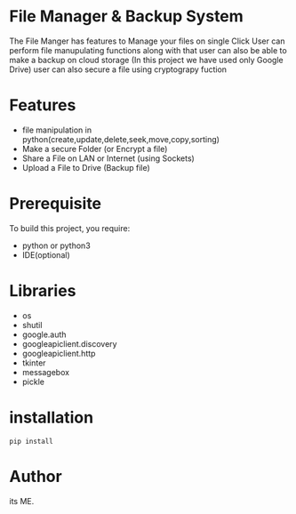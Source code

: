 # File Manager & Backup System

The File Manger has features to Manage your files on single Click User can perform file manupulating functions along with that user can also be able to make a backup on cloud storage (In this project we have used only Google Drive) user can also secure a file using cryptograpy fuction

# Features
* file manipulation in python(create,update,delete,seek,move,copy,sorting)
* Make a secure Folder (or Encrypt a file)
* Share a File on LAN or Internet (using Sockets)
* Upload a File to Drive (Backup file)

# Prerequisite
To build this project, you require:
* python or python3
* IDE(optional)

# Libraries
* os
* shutil
* google.auth
* googleapiclient.discovery
* googleapiclient.http
* tkinter
* messagebox
* pickle

# installation
 <code>pip install</code>

# Author
its ME.

